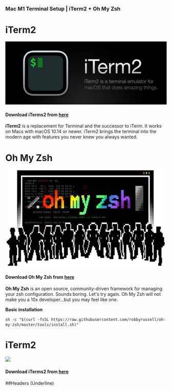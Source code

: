 ### Mac M1 Terminal Setup | iTerm2 + Oh My Zsh

# iTerm2

![](https://github.com/ls500pymaster/Mac-M1-Terminal-Setup/blob/main/img/iterm2.jpeg?raw=true)

#### Download iTerms2 from [here](https://iterm2.com/downloads.html "here")


**iTerm2** is a replacement for Terminal and the successor to iTerm. It works on Macs with macOS 10.14 or newer. iTerm2 brings the terminal into the modern age with features you never knew you always wanted.

# Oh My Zsh

![](https://github.com/ls500pymaster/Mac-M1-Terminal-Setup/blob/main/img/omz.png?raw=true)

#### Download Oh My Zsh from [here](https://github.com/ohmyzsh/ohmyzsh "here")

**Oh My Zsh** is an open source, community-driven framework for managing your zsh configuration. Sounds boring. Let's try again. Oh My Zsh will not make you a 10x developer...but you may feel like one.

**Basic installation**

    sh -c "$(curl -fsSL https://raw.githubusercontent.com/robbyrussell/oh-my-zsh/master/tools/install.sh)"
    

# iTerm2

![](https://iterm2.com/img/logo2x.jpg)

#### Download iTerms2 from [here](https://iterm2.com/downloads.html "here")

##Headers (Underline)

